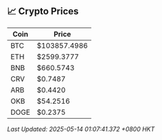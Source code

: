 ## 📈 Crypto Prices

| Coin | Price |
| ---- | ----- |
| BTC | $103857.4986 |
| ETH | $2599.3777 |
| BNB | $660.5743 |
| CRV | $0.7487 |
| ARB | $0.4420 |
| OKB | $54.2516 |
| DOGE | $0.2375 |

_Last Updated: 2025-05-14 01:07:41.372 +0800 HKT_